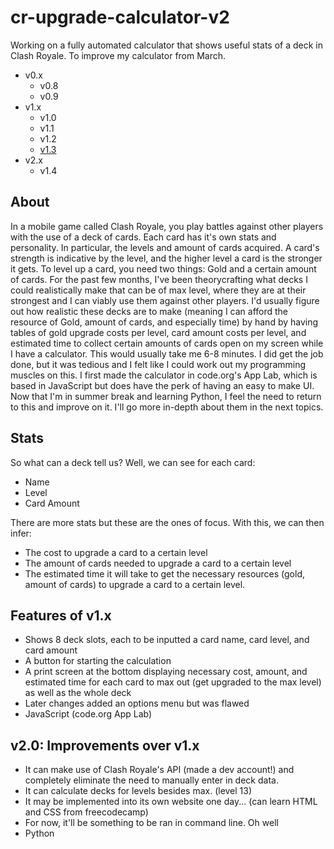 # cr-upgrade-calculator-v2
Working on a fully automated calculator that shows useful stats of a deck in Clash Royale. To improve my calculator from March. 
* v0.x
  * v0.8
  * v0.9
* v1.x
  * v1.0
  * v1.1
  * v1.2
  * [v1.3](https://studio.code.org/projects/applab/Bz8PBWpCBsdweLKX_lBIUxIACDCP57RqYxLUjolAHeE)
* v2.x
  * v1.4

## About
In a mobile game called Clash Royale, you play battles against other players with the use of a deck of cards. Each card has it's own stats and personality. In particular, the levels and amount of cards acquired. A card's strength is indicative by the level, and the higher level a card is the stronger it gets. To level up a card, you need two things: Gold and a certain amount of cards. For the past few months, I've been theorycrafting what decks I could realistically make that can be of max level, where they are at their strongest and I can viably use them against other players. I'd usually figure out how realistic these decks are to make (meaning I can afford the resource of Gold, amount of cards, and especially time) by hand by having tables of gold upgrade costs per level, card amount costs per level, and estimated time to collect certain amounts of cards open on my screen while I have a calculator. This would usually take me 6-8 minutes. I did get the job done, but it was tedious and I felt like I could work out my programming muscles on this. I first made the calculator in code.org's App Lab, which is based in JavaScript but does have the perk of having an easy to make UI. Now that I'm in summer break and learning Python, I feel the need to return to this and improve on it. I'll go more in-depth about them in the next topics. 

## Stats
So what can a deck tell us?
Well, we can see for each card:
* Name
* Level
* Card Amount

There are more stats but these are the ones of focus. With this, we can then infer:
* The cost to upgrade a card to a certain level
* The amount of cards needed to upgrade a card to a certain level
* The estimated time it will take to get the necessary resources (gold, amount of cards) to upgrade a card to a certain level.

## Features of v1.x
* Shows 8 deck slots, each to be inputted a card name, card level, and card amount
* A button for starting the calculation
* A print screen at the bottom displaying necessary cost, amount, and estimated time for each card to max out (get upgraded to the max level) as well as the whole deck
* Later changes added an options menu but was flawed
* JavaScript (code.org App Lab)

## v2.0: Improvements over v1.x
* It can make use of Clash Royale's API (made a dev account!) and completely eliminate the need to manually enter in deck data.
* It can calculate decks for levels besides max. (level 13)
* It may be implemented into its own website one day... (can learn HTML and CSS from freecodecamp)
* For now, it'll be something to be ran in command line. Oh well
* Python
